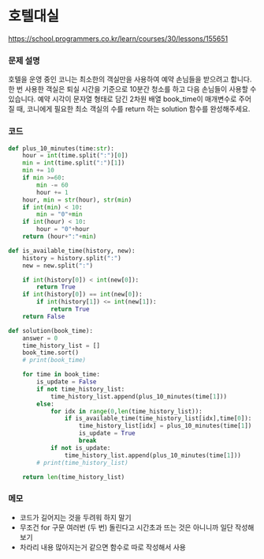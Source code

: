 # 호텔대실
https://school.programmers.co.kr/learn/courses/30/lessons/155651

### 문제 설명
호텔을 운영 중인 코니는 최소한의 객실만을 사용하여 예약 손님들을 받으려고 합니다. 한 번 사용한 객실은 퇴실 시간을 기준으로 10분간 청소를 하고 다음 손님들이 사용할 수 있습니다.
예약 시각이 문자열 형태로 담긴 2차원 배열 book_time이 매개변수로 주어질 때, 코니에게 필요한 최소 객실의 수를 return 하는 solution 함수를 완성해주세요.

### 코드
```python
def plus_10_minutes(time:str):
    hour = int(time.split(":")[0])
    min = int(time.split(":")[1])
    min += 10
    if min >=60:
        min -= 60
        hour += 1
    hour, min = str(hour), str(min)
    if int(min) < 10:
        min = "0"+min
    if int(hour) < 10:
        hour = "0"+hour
    return (hour+":"+min)

def is_available_time(history, new):
    history = history.split(":")
    new = new.split(":")

    if int(history[0]) < int(new[0]):
        return True
    if int(history[0]) == int(new[0]):
        if int(history[1]) <= int(new[1]):
            return True
    return False

def solution(book_time):
    answer = 0
    time_history_list = []
    book_time.sort()
    # print(book_time)

    for time in book_time:
        is_update = False
        if not time_history_list:
            time_history_list.append(plus_10_minutes(time[1]))
        else:
            for idx in range(0,len(time_history_list)):
                if is_available_time(time_history_list[idx],time[0]):
                    time_history_list[idx] = plus_10_minutes(time[1])
                    is_update = True
                    break
            if not is_update:
                time_history_list.append(plus_10_minutes(time[1]))
        # print(time_history_list)

    return len(time_history_list)
```

### 메모
- 코드가 길어지는 것을 두려워 하지 말기
- 무조건 for 구문 여러번 (두 번) 돌린다고 시간초과 뜨는 것은 아니니까 일단 작성해보기
- 차라리 내용 많아지는거 같으면 함수로 따로 작성해서 사용